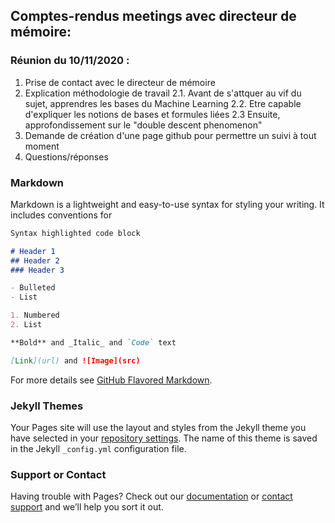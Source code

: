 ## Comptes-rendus meetings avec directeur de mémoire:

### Réunion du 10/11/2020 :

1. Prise de contact avec le directeur de mémoire
2. Explication méthodologie de travail
  2.1. Avant de s'attquer au vif du sujet, apprendres les bases du Machine Learning
  2.2. Etre capable d'expliquer les notions de bases et formules liées
  2.3 Ensuite, approfondissement sur le "double descent phenomenon"
3. Demande de création d'une page github pour permettre un suivi à tout moment
4. Questions/réponses

### Markdown

Markdown is a lightweight and easy-to-use syntax for styling your writing. It includes conventions for

```markdown
Syntax highlighted code block

# Header 1
## Header 2
### Header 3

- Bulleted
- List

1. Numbered
2. List

**Bold** and _Italic_ and `Code` text

[Link](url) and ![Image](src)
```

For more details see [GitHub Flavored Markdown](https://guides.github.com/features/mastering-markdown/).

### Jekyll Themes

Your Pages site will use the layout and styles from the Jekyll theme you have selected in your [repository settings](https://github.com/rpalmeri/memoire/settings). The name of this theme is saved in the Jekyll `_config.yml` configuration file.

### Support or Contact

Having trouble with Pages? Check out our [documentation](https://docs.github.com/categories/github-pages-basics/) or [contact support](https://github.com/contact) and we’ll help you sort it out.
